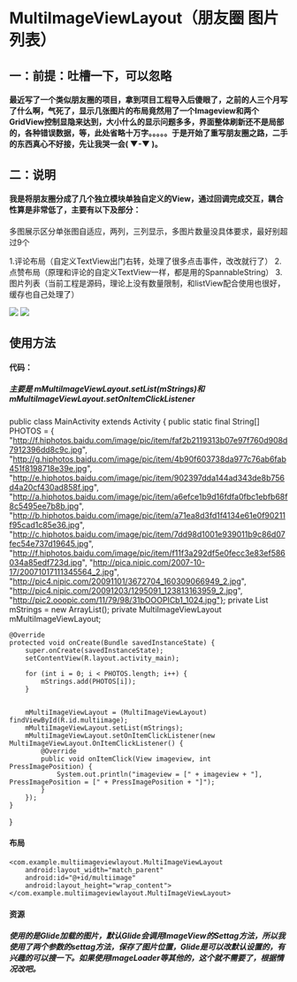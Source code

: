 
# MultiImageViewLayout（朋友圈 图片列表）
## 一：前提：吐槽一下，可以忽略
#### 最近写了一个类似朋友圈的项目，拿到项目工程导入后傻眼了，之前的人三个月写了什么啊，气死了，显示几张图片的布局竟然用了一个Imageview和两个GridView控制显隐来达到，大小什么的显示问题多多，界面整体刷新还不是局部的，各种错误数据，等，此处省略十万字。。。。。于是开始了重写朋友圈之路，二手的东西真心不好接，先让我哭一会( ▼-▼ )。

## 二：说明

#### 我是将朋友圈分成了几个独立模块单独自定义的View，通过回调完成交互，耦合性算是非常低了，主要有以下及部分：
多图展示区分单张图自适应，两列，三列显示，多图片数量没具体要求，最好别超过9个

1.评论布局（自定义TextView出门右转，处理了很多点击事件，改改就行了）
2.点赞布局（原理和评论的自定义TextView一样，都是用的SpannableString）
3.图片列表（当前工程是源码，理论上没有数量限制，和listView配合使用也很好，缓存也自己处理了）


![](https://github.com/hnsugar/MultiImageViewLayout/blob/master/jdfw.gif)
![](https://github.com/hnsugar/MultiImageViewLayout/blob/master/picture.png)
## 使用方法
#### 代码：  
##### 主要是 mMultiImageViewLayout.setList(mStrings)和 mMultiImageViewLayout.setOnItemClickListener


public class MainActivity extends Activity {
    public static final String[] PHOTOS = {
            "http://f.hiphotos.baidu.com/image/pic/item/faf2b2119313b07e97f760d908d7912396dd8c9c.jpg",
            "http://g.hiphotos.baidu.com/image/pic/item/4b90f603738da977c76ab6fab451f8198718e39e.jpg",
            "http://e.hiphotos.baidu.com/image/pic/item/902397dda144ad343de8b756d4a20cf430ad858f.jpg",
            "http://a.hiphotos.baidu.com/image/pic/item/a6efce1b9d16fdfa0fbc1ebfb68f8c5495ee7b8b.jpg",
            "http://b.hiphotos.baidu.com/image/pic/item/a71ea8d3fd1f4134e61e0f90211f95cad1c85e36.jpg",
            "http://c.hiphotos.baidu.com/image/pic/item/7dd98d1001e939011b9c86d07fec54e737d19645.jpg",
            "http://f.hiphotos.baidu.com/image/pic/item/f11f3a292df5e0fecc3e83ef586034a85edf723d.jpg",
            "http://pica.nipic.com/2007-10-17/20071017111345564_2.jpg",
            "http://pic4.nipic.com/20091101/3672704_160309066949_2.jpg",
            "http://pic4.nipic.com/20091203/1295091_123813163959_2.jpg",
            "http://pic2.ooopic.com/11/79/98/31bOOOPICb1_1024.jpg"};
    private List<String> mStrings = new ArrayList<String>();
    private MultiImageViewLayout mMultiImageViewLayout;

    @Override
    protected void onCreate(Bundle savedInstanceState) {
        super.onCreate(savedInstanceState);
        setContentView(R.layout.activity_main);

        for (int i = 0; i < PHOTOS.length; i++) {
            mStrings.add(PHOTOS[i]);
        }


        mMultiImageViewLayout = (MultiImageViewLayout) findViewById(R.id.multiimage);
        mMultiImageViewLayout.setList(mStrings);
        mMultiImageViewLayout.setOnItemClickListener(new MultiImageViewLayout.OnItemClickListener() {
            @Override
            public void onItemClick(View imageview, int PressImagePosition) {
                System.out.println("imageview = [" + imageview + "], PressImagePosition = [" + PressImagePosition + "]");
            }
        });
    }
}


#### 布局
<?xml version="1.0" encoding="utf-8"?>
<!--
  ~ Copyright (c) 2016. Lu Jianchao
  -->

<RelativeLayout
    xmlns:android="http://schemas.android.com/apk/res/android"
    xmlns:tools="http://schemas.android.com/tools"
    android:layout_width="match_parent"
    android:layout_height="match_parent"
    tools:context="com.example.multiimageviewlayout.MainActivity">

    <com.example.multiimageviewlayout.MultiImageViewLayout
        android:layout_width="match_parent"
        android:id="@+id/multiimage"
        android:layout_height="wrap_content"></com.example.multiimageviewlayout.MultiImageViewLayout>
</RelativeLayout>

#### 资源
##### 使用的是Glide加载的图片，默认Glide会调用ImageView的Settag方法，所以我使用了两个参数的settag方法，保存了图片位置，Glide是可以改默认设置的，有兴趣的可以搜一下。如果使用ImageLoader等其他的，这个就不需要了，根据情况改吧。
<resources>
  <item type="id" name="FriendLife_Position"/>
</resources>
